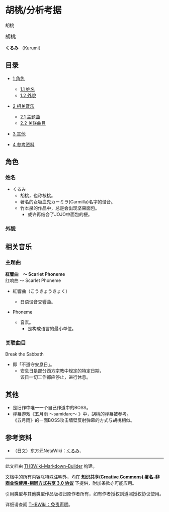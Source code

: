 # 胡桃/分析考据

<!-- source html: G:\repos\THBWiki-Markdown-Builder\THBWikiMarkdown\Temp\main\0\08\ns0%3A%E8%83%A1%E6%A1%83%2F%E5%88%86%E6%9E%90%E8%80%83%E6%8D%AE.html -->

胡桃

  
<big>胡桃</big>  

 **くるみ** （Kurumi）
  

## 目录

- [1 角色](#角色)

  - [1.1 姓名](#姓名)
  - [1.2 外貌](#外貌)



- [2 相关音乐](#相关音乐)

  - [2.1 主题曲](#主题曲)
  - [2.2 关联曲目](#关联曲目)



- [3 其他](#其他)
- [4 参考资料](#参考资料)




## 角色
### 姓名
- くるみ
  - 胡桃，也称核桃。
  - 著名的女吸血鬼カーミラ(Carmilla)名字的谐音。
  - 竹本泉的作品中，总是会出现坚果面包。
    - 或许再结合了JOJO中面包的梗。



### 外貌
## 相关音乐
### 主题曲
  
 **紅響曲　～ Scarlet Phoneme**   
红响曲 ～ Scarlet Phoneme
  

- 紅響曲（こうきょうきょく）
  - 日语谐音交響曲。

- Phoneme
  - 音素。
    - 是构成语言的最小单位。



### 关联曲目
  
Break the Sabbath
  

- 即「不遵守安息日」。
  - 安息日是部分西方宗教中规定的特定日期，  
该日一切工作都应停止，进行休息。


## 其他
- 是旧作中唯一一个自己作道中的BOSS。
- 弹幕游戏《五月雨 ～samidare～ 》中，胡桃的弹幕被参考。  
《五月雨》的一面BOSS攻击墙壁反射弹幕的方式与胡桃相似。

## 参考资料
- （日文）东方元NetaWiki：[くるみ](https://seesaawiki.jp/toho-motoneta_2nd/d/�����)．






---

此文档由 [THBWiki-Markdown-Builder](https://github.com/Delsin-Yu/THBWiki-Markdown-Builder) 构建。

文档中的所有内容除特殊注明外，均在 [**知识共享(Creative Commons) 署名-非商业性使用-相同方式共享 3.0 协议**](https://creativecommons.org/licenses/by-sa/3.0/deed.zh-hans) 下提供，附加条款亦可能应用。

引用类型与其他类型作品版权归原作者所有，如有作者授权则遵照授权协议使用。

详细请查阅 [THBWiki：免责声明](https://thbwiki.cc/THBWiki:%E5%85%8D%E8%B4%A3%E5%A3%B0%E6%98%8E)。

